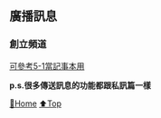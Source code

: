 ## 廣播訊息

### 創立頻道
[可參考5-1當記事本用](./5-1當記事本用.md)

**p.s.很多傳送訊息的功能都跟私訊篇一樣**

[🔱Home](../README.md)  [⬆️Top](#廣播訊息)